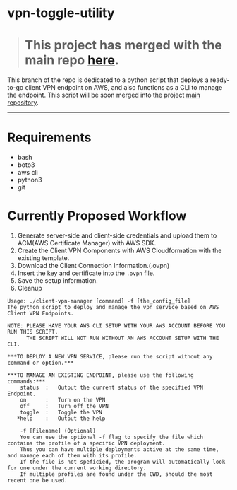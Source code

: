 # vpn-toggle-utility

> # This project has merged with the main repo [here](https://github.com/scottpedia/aws-client-vpn-setup).

This branch of the repo is dedicated to a python script that deploys a ready-to-go client VPN endpoint on AWS, and also functions as a CLI to manage the endpoint. This script will be soon merged into the project [main repository](https://github.com/Scottpedia/aws-client-vpn-setup).

----------------------------------------------

# Requirements

- bash
- boto3
- aws cli
- python3
- git

# Currently Proposed Workflow

1. Generate server-side and client-side credentials and upload them to ACM(AWS Certificate Manager) with AWS SDK.
1. Create the Client VPN Components with AWS Cloudformation with the existing template.
1. Download the Client Connection Information.(.ovpn)
1. Insert the key and certificate into the  `.ovpn` file.
1. Save the setup information.
1. Cleanup

```
Usage: ./client-vpn-manager [command] -f [the_config_file]
The python script to deploy and manage the vpn service based on AWS Client VPN Endpoints.

NOTE: PLEASE HAVE YOUR AWS CLI SETUP WITH YOUR AWS ACCOUNT BEFORE YOU RUN THIS SCRIPT.
      THE SCRIPT WILL NOT RUN WITHOUT AN AWS ACCOUNT SETUP WITH THE CLI.

***TO DEPLOY A NEW VPN SERVICE, please run the script without any command or option.***

***TO MANAGE AN EXISTING ENDPOINT, please use the following commands:***
    status  :   Output the current status of the specified VPN Endpoint.
    on      :   Turn on the VPN
    off     :   Turn off the VPN
    toggle  :   Toggle the VPN
   *help    :   Output the help 

    -f [Filename] (Optional)
    You can use the optional -f flag to specify the file which contains the profile of a specific VPN deployment.
    Thus you can have multiple deployments active at the same time, and manage each of them with its profile.
    If the file is not speficied, the program will automatically look for one under the current working directory.
    If multiple profiles are found under the CWD, should the most recent one be used.
```
